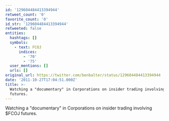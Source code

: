 ```yaml
---
id: '129604484413394944'
retweet_count: '0'
favorite_count: '0'
id_str: '129604484413394944'
retweeted: false
entities:
  hashtags: []
  symbols:
    - text: FCOJ
      indices:
        - '70'
        - '75'
  user_mentions: []
  urls: []
original_url: https://twitter.com/benbalter/status/129604484413394944
date: '2011-10-27T17:04:51.000Z'
title: >-
  Watching a "documentary" in Corporations on insider trading involving $FCOJ
  futures.
---
```


Watching a "documentary" in Corporations on insider trading involving $FCOJ futures.